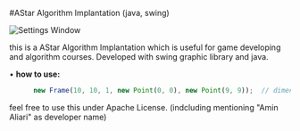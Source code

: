 #AStar Algorithm Implantation (java, swing)

![Settings Window](http://uupload.ir/files/ljnm_screenshot.png)


this is a AStar Algorithm Implantation which is useful for game developing and algorithm courses.
Developed with swing graphic library and java.

• <b>how to use:</b>
```javascript
      new Frame(10, 10, 1, new Point(0, 0), new Point(9, 9));  // dimension, max allowed cost, start, end
```


feel free to use this under Apache License. (indcluding mentioning "Amin Aliari" as developer name)


